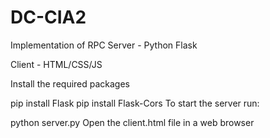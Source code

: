 # DC-CIA2
Implementation of RPC
Server - Python Flask

Client - HTML/CSS/JS

Install the required packages

pip install Flask
pip install Flask-Cors
To start the server run:

python server.py
Open the client.html file in a web browser
